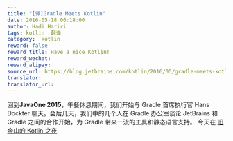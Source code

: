 ```yaml
---
title: "[译]Gradle Meets Kotlin"
date: 2016-05-18 06:18:00
author: Hadi Hariri
tags: kotlin  翻译
category:  kotlin
reward: false
reward_title: Have a nice Kotlin!
reward_wechat:
reward_alipay:
source_url: https://blog.jetbrains.com/kotlin/2016/05/gradle-meets-kotlin/
translator:
translator_url:
---
```


回到**JavaOne 2015**，午餐休息期间，我们开始与 Gradle 首席执行官 Hans Dockter 聊天。会后几天，我们中的几个人在 Gradle 办公室谈论 JetBrains 和 Gradle 之间的合作开始，为 Gradle 带来一流的工具和静态语言支持。
今天在 [旧金山的 Kotlin 之夜](http://info.jetbrains.com/Kotlin-Night-2016.html) 